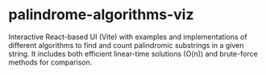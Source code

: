 # palindrome-algorithms-viz
Interactive React-based UI (Vite) with examples and implementations of different algorithms to find and count palindromic substrings in a given string. It includes both efficient linear-time solutions (O(n)) and brute-force methods for comparison.
